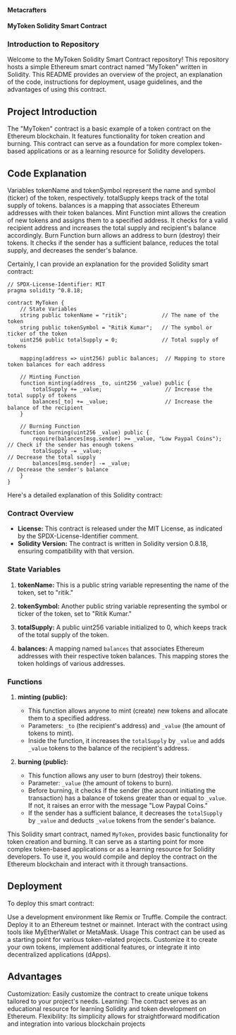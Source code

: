 #### Metacrafters

#### MyToken Solidity Smart Contract

### Introduction to Repository
Welcome to the MyToken Solidity Smart Contract repository! This repository hosts a simple Ethereum smart contract named "MyToken" written in Solidity. This README provides an overview of the project, an explanation of the code, instructions for deployment, usage guidelines, and the advantages of using this contract.

## Project Introduction
The "MyToken" contract is a basic example of a token contract on the Ethereum blockchain. It features functionality for token creation and burning. This contract can serve as a foundation for more complex token-based applications or as a learning resource for Solidity developers.

## Code Explanation
Variables
tokenName and tokenSymbol represent the name and symbol (ticker) of the token, respectively.
totalSupply keeps track of the total supply of tokens.
balances is a mapping that associates Ethereum addresses with their token balances.
Mint Function
mint allows the creation of new tokens and assigns them to a specified address.
It checks for a valid recipient address and increases the total supply and recipient's balance accordingly.
Burn Function
burn allows an address to burn (destroy) their tokens.
It checks if the sender has a sufficient balance, reduces the total supply, and decreases the sender's balance.


Certainly, I can provide an explanation for the provided Solidity smart contract:

```solidity
// SPDX-License-Identifier: MIT
pragma solidity ^0.8.18;

contract MyToken {
    // State Variables
    string public tokenName = "ritik";           // The name of the token
    string public tokenSymbol = "Ritik Kumar";   // The symbol or ticker of the token
    uint256 public totalSupply = 0;              // Total supply of tokens

    mapping(address => uint256) public balances;  // Mapping to store token balances for each address

    // Minting Function
    function minting(address _to, uint256 _value) public {
        totalSupply += _value;                    // Increase the total supply of tokens
        balances[_to] += _value;                  // Increase the balance of the recipient
    }

    // Burning Function
    function burning(uint256 _value) public {
        require(balances[msg.sender] >= _value, "Low Paypal Coins");  // Check if the sender has enough tokens
        totalSupply -= _value;                                        // Decrease the total supply
        balances[msg.sender] -= _value;                               // Decrease the sender's balance
    }
}
```

Here's a detailed explanation of this Solidity contract:

### Contract Overview

- **License:** This contract is released under the MIT License, as indicated by the SPDX-License-Identifier comment.
- **Solidity Version:** The contract is written in Solidity version 0.8.18, ensuring compatibility with that version.

### State Variables

1. **tokenName:** This is a public string variable representing the name of the token, set to "ritik."

2. **tokenSymbol:** Another public string variable representing the symbol or ticker of the token, set to "Ritik Kumar."

3. **totalSupply:** A public uint256 variable initialized to 0, which keeps track of the total supply of the token.

4. **balances:** A mapping named `balances` that associates Ethereum addresses with their respective token balances. This mapping stores the token holdings of various addresses.

### Functions

1. **minting (public):**
   - This function allows anyone to mint (create) new tokens and allocate them to a specified address.
   - Parameters: `_to` (the recipient's address) and `_value` (the amount of tokens to mint).
   - Inside the function, it increases the `totalSupply` by `_value` and adds `_value` tokens to the balance of the recipient's address.

2. **burning (public):**
   - This function allows any user to burn (destroy) their tokens.
   - Parameter: `_value` (the amount of tokens to burn).
   - Before burning, it checks if the sender (the account initiating the transaction) has a balance of tokens greater than or equal to `_value`. If not, it raises an error with the message "Low Paypal Coins."
   - If the sender has a sufficient balance, it decreases the `totalSupply` by `_value` and deducts `_value` tokens from the sender's balance.

This Solidity smart contract, named `MyToken`, provides basic functionality for token creation and burning. It can serve as a starting point for more complex token-based applications or as a learning resource for Solidity developers. To use it, you would compile and deploy the contract on the Ethereum blockchain and interact with it through transactions.


## Deployment
To deploy this smart contract:

Use a development environment like Remix or Truffle.
Compile the contract.
Deploy it to an Ethereum testnet or mainnet.
Interact with the contract using tools like MyEtherWallet or MetaMask.
Usage
This contract can be used as a starting point for various token-related projects. Customize it to create your own tokens, implement additional features, or integrate it into decentralized applications (dApps).

## Advantages
Customization: Easily customize the contract to create unique tokens tailored to your project's needs.
Learning: The contract serves as an educational resource for learning Solidity and token development on Ethereum.
Flexibility: Its simplicity allows for straightforward modification and integration into various blockchain projects
